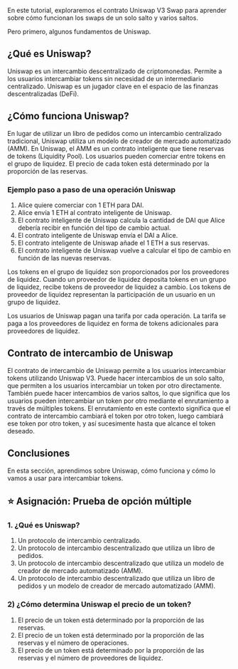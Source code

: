En este tutorial, exploraremos el contrato Uniswap V3 Swap para aprender sobre cómo funcionan los swaps de un solo salto y varios saltos.

Pero primero, algunos fundamentos de Uniswap.

## ¿Qué es Uniswap?

Uniswap es un intercambio descentralizado de criptomonedas. Permite a los usuarios intercambiar tokens sin necesidad de un intermediario centralizado. Uniswap es un jugador clave en el espacio de las finanzas descentralizadas (DeFi).

## ¿Cómo funciona Uniswap?

En lugar de utilizar un libro de pedidos como un intercambio centralizado tradicional, Uniswap utiliza un modelo de creador de mercado automatizado (AMM). En Uniswap, el AMM es un contrato inteligente que tiene reservas de tokens (Liquidity Pool). Los usuarios pueden comerciar entre tokens en el grupo de liquidez. El precio de cada token está determinado por la proporción de las reservas.

### Ejemplo paso a paso de una operación Uniswap

1. Alice quiere comerciar con 1 ETH para DAI.
2. Alice envía 1 ETH al contrato inteligente de Uniswap.
3. El contrato inteligente de Uniswap calcula la cantidad de DAI que Alice debería recibir en función del tipo de cambio actual.
4. El contrato inteligente de Uniswap envía el DAI a Alice.
5. El contrato inteligente de Uniswap añade el 1 ETH a sus reservas.
6. El contrato inteligente de Uniswap vuelve a calcular el tipo de cambio en función de las nuevas reservas.

Los tokens en el grupo de liquidez son proporcionados por los proveedores de liquidez. Cuando un proveedor de liquidez deposita tokens en un grupo de liquidez, recibe tokens de proveedor de liquidez a cambio. Los tokens de proveedor de liquidez representan la participación de un usuario en un grupo de liquidez.

Los usuarios de Uniswap pagan una tarifa por cada operación. La tarifa se paga a los proveedores de liquidez en forma de tokens adicionales para proveedores de liquidez.

## Contrato de intercambio de Uniswap

El contrato de intercambio de Uniswap permite a los usuarios intercambiar tokens utilizando Uniswap V3. Puede hacer intercambios de un solo salto, que permiten a los usuarios intercambiar un token por otro directamente. También puede hacer intercambios de varios saltos, lo que significa que los usuarios pueden intercambiar un token por otro mediante el enrutamiento a través de múltiples tokens. El enrutamiento en este contexto significa que el contrato de intercambio cambiará el token por otro token, luego cambiará ese token por otro token, y así sucesimente hasta que alcance el token deseado.

## Conclusiones

En esta sección, aprendimos sobre Uniswap, cómo funciona y cómo lo vamos a usar para intercambiar tokens.

## ⭐️ Asignación: Prueba de opción múltiple

### 1. ¿Qué es Uniswap?

1. Un protocolo de intercambio centralizado.
2. Un protocolo de intercambio descentralizado que utiliza un libro de pedidos.
3. Un protocolo de intercambio descentralizado que utiliza un modelo de creador de mercado automatizado (AMM).
4. Un protocolo de intercambio descentralizado que utiliza un libro de pedidos y un modelo de creador de mercado automatizado (AMM).

### 2) ¿Cómo determina Uniswap el precio de un token?

1. El precio de un token está determinado por la proporción de las reservas.
2. El precio de un token está determinado por la proporción de las reservas y el número de operaciones.
3. El precio de un token está determinado por la proporción de las reservas y el número de proveedores de liquidez.
